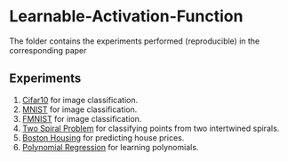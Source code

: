 # Learnable-Activation-Function

The folder contains the experiments performed (reproducible) in the corresponding paper

## Experiments
1. [Cifar10](./Cifar10) for image classification.
2. [MNIST](./MNIST) for image classification.
3. [FMNIST](./FMNIST) for image classification.
4. [Two Spiral Problem](./twospiral) for classifying points from two intertwined spirals.
5. [Boston Housing](./bostonhousing) for predicting house prices.
6. [Polynomial Regression](./polynomials) for learning polynomials.




